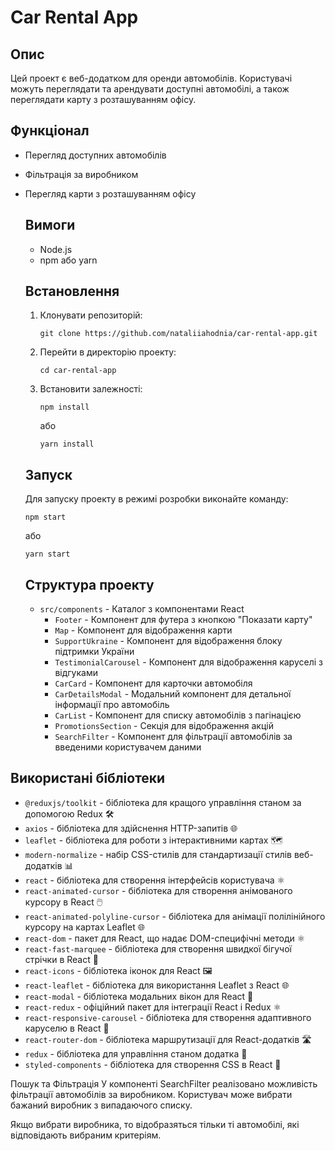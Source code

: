 
  <h1>Car Rental App</h1>

  <h2>Опис</h2>
  <p>Цей проект є веб-додатком для оренди автомобілів. Користувачі можуть переглядати та арендувати доступні автомобілі,  а також переглядати карту з розташуванням офісу.</p>


  ## Функціонал

- Перегляд доступних автомобілів
- Фільтрація за виробником 
- Перегляд карти з розташуванням офісу

  <h2>Вимоги</h2>
  <ul>
    <li>Node.js</li>
    <li>npm або yarn</li>
  </ul>

  <h2>Встановлення</h2>
  <ol>
    <li>Клонувати репозиторій:
      <pre><code>git clone https://github.com/nataliiahodnia/car-rental-app.git</code></pre>
    </li>
    <li>Перейти в директорію проекту:
      <pre><code>cd car-rental-app</code></pre>
    </li>
    <li>Встановити залежності:
      <pre><code>npm install</code></pre>
      або
      <pre><code>yarn install</code></pre>
    </li>
  </ol>

  <h2>Запуск</h2>
  <p>Для запуску проекту в режимі розробки виконайте команду:</p>
  <pre><code>npm start</code></pre>
  <p>або</p>
  <pre><code>yarn start</code></pre>


  <h2>Структура проекту</h2>
  <ul>
    <li><code>src/components</code> - Каталог з компонентами React
      <ul>
        <li><code>Footer</code> - Компонент для футера з кнопкою "Показати карту"</li>
        <li><code>Map</code> - Компонент для відображення карти</li>
        <li><code>SupportUkraine</code> - Компонент для відображення блоку підтримки України</li>
        <li><code>TestimonialCarousel</code> - Компонент для відображення каруселі з відгуками</li>
        <li><code>CarCard</code> - Компонент для карточки автомобіля</li>
        <li><code>CarDetailsModal</code> - Модальний компонент для детальної інформації про автомобіль</li>
        <li><code>CarList</code> - Компонент для списку автомобілів з пагінацією</li>
        <li><code>PromotionsSection</code> - Секція для відображення акцій</li>
        <li><code>SearchFilter</code> - Компонент для фільтрації автомобілів за введеними користувачем даними</li>
      </ul>
    </li>
  </ul>

<h2>Використані бібліотеки</h2>
<ul>
  <li><code>@reduxjs/toolkit</code> - бібліотека для кращого управління станом за допомогою Redux 🛠️</li>
  <li><code>axios</code> - бібліотека для здійснення HTTP-запитів 🌐</li>
  <li><code>leaflet</code> - бібліотека для роботи з інтерактивними картах 🗺️</li>
  <li><code>modern-normalize</code> - набір CSS-стилів для стандартизації стилів веб-додатків 📊</li>
  <li><code>react</code> - бібліотека для створення інтерфейсів користувача ⚛️</li>
  <li><code>react-animated-cursor</code> - бібліотека для створення анімованого курсору в React 🖱️</li>
  <li><code>react-animated-polyline-cursor</code> - бібліотека для анімації полілінійного курсору на картах Leaflet 🌐</li>
  <li><code>react-dom</code> - пакет для React, що надає DOM-специфічні методи ⚛️</li>
  <li><code>react-fast-marquee</code> - бібліотека для створення швидкої бігучої стрічки в React 🏃</li>
  <li><code>react-icons</code> - бібліотека іконок для React 🖼️</li>
  <li><code>react-leaflet</code> - бібліотека для використання Leaflet з React 🌐</li>
  <li><code>react-modal</code> - бібліотека модальних вікон для React 📌</li>
  <li><code>react-redux</code> - офіційний пакет для інтеграції React і Redux ⚛️</li>
  <li><code>react-responsive-carousel</code> - бібліотека для створення адаптивного каруселю в React 🎠</li>
  <li><code>react-router-dom</code> - бібліотека маршрутизації для React-додатків 🛣️</li>
  <li><code>redux</code> - бібліотека для управління станом додатка 🔀</li>
  <li><code>styled-components</code> - бібліотека для створення CSS в React 💅</li>
</ul>

Пошук та Фільтрація
У компоненті SearchFilter реалізовано можливість фільтрації автомобілів за виробником. Користувач може вибрати бажаний виробник з випадаючого списку.

Якщо вибрати виробника, то відобразяться тільки ті автомобілі, які відповідають вибраним критеріям.

